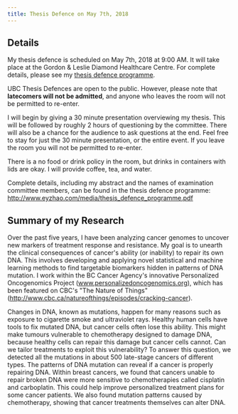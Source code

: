 ```yaml
---
title: Thesis Defence on May 7th, 2018
---
```


## Details

My thesis defence is scheduled on May 7th, 2018 at 9:00 AM. It will take place at the Gordon & Leslie Diamond Healthcare Centre. For complete details, please see my [thesis defence programme](/media/thesis_defence_programme.pdf).

UBC Thesis Defences are open to the public. However, please note that **latecomers will not be admitted**, and anyone who leaves the room will not be permitted to re-enter.

I will begin by giving a 30 minute presentation overviewing my thesis. This will be followed by roughly 2 hours of questioning by the committee. There will also be a chance for the audience to ask questions at the end. Feel free to stay for just the 30 minute presentation, or the entire event. If you leave the room you will not be permitted to re-enter.

There is a no food or drink policy in the room, but drinks in containers with lids are okay. I will provide coffee, tea, and water.

Complete details, including my abstract and the names of examination committee members, can be found in the thesis defence programme: http://www.eyzhao.com/media/thesis_defence_programme.pdf

## Summary of my Research

Over the past five years, I have been analyzing cancer genomes to uncover new markers of treatment response and resistance. My goal is to unearth the clinical consequences of cancer's ability (or inability) to repair its own DNA. This involves developing and applying novel statistical and machine learning methods to find targetable biomarkers hidden in patterns of DNA mutation. I work within the BC Cancer Agency's innovative Personalized Oncogenomics Project (www.personalizedoncogenomics.org), which has been featured on CBC's "The Nature of Things" (http://www.cbc.ca/natureofthings/episodes/cracking-cancer).

Changes in DNA, known as mutations, happen for many reasons such as exposure to cigarette smoke and ultraviolet rays. Healthy human cells have tools to fix mutated DNA, but cancer cells often lose this ability. This might make tumours vulnerable to chemotherapy designed to damage DNA, because healthy cells can repair this damage but cancer cells cannot. Can we tailor treatments to exploit this vulnerability? To answer this question, we detected all the mutations in about 500 late-stage cancers of different types. The patterns of DNA mutation can reveal if a cancer is properly repairing DNA. Within breast cancers, we found that cancers unable to repair broken DNA were more sensitive to chemotherapies called cisplatin and carboplatin. This could help improve personalized treatment plans for some cancer patients. We also found mutation patterns caused by chemotherapy, showing that cancer treatments themselves can alter DNA.
